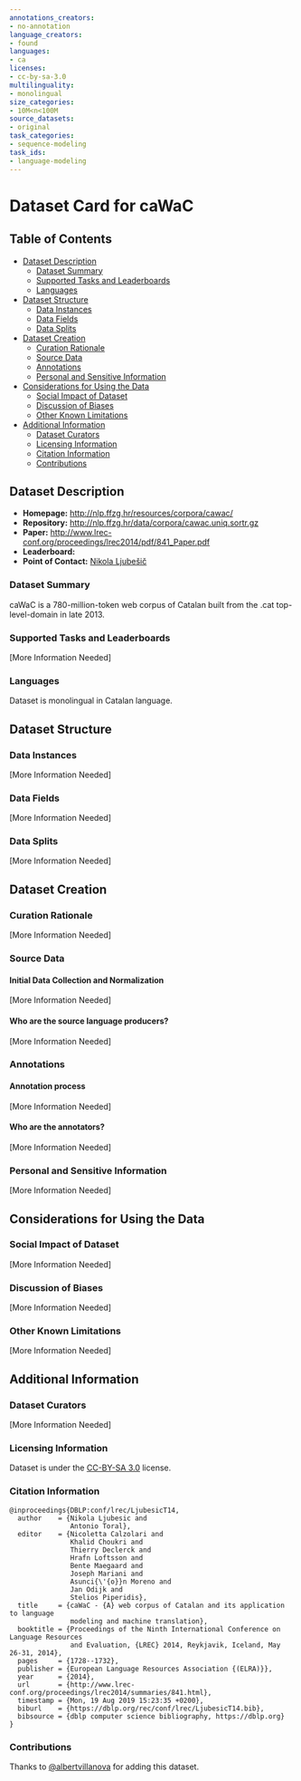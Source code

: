 ```yaml
---
annotations_creators:
- no-annotation
language_creators:
- found
languages:
- ca
licenses:
- cc-by-sa-3.0
multilinguality:
- monolingual
size_categories:
- 10M<n<100M
source_datasets:
- original
task_categories:
- sequence-modeling
task_ids:
- language-modeling
---
```


# Dataset Card for caWaC

## Table of Contents
- [Dataset Description](#dataset-description)
  - [Dataset Summary](#dataset-summary)
  - [Supported Tasks and Leaderboards](#supported-tasks-and-leaderboards)
  - [Languages](#languages)
- [Dataset Structure](#dataset-structure)
  - [Data Instances](#data-instances)
  - [Data Fields](#data-fields)
  - [Data Splits](#data-splits)
- [Dataset Creation](#dataset-creation)
  - [Curation Rationale](#curation-rationale)
  - [Source Data](#source-data)
  - [Annotations](#annotations)
  - [Personal and Sensitive Information](#personal-and-sensitive-information)
- [Considerations for Using the Data](#considerations-for-using-the-data)
  - [Social Impact of Dataset](#social-impact-of-dataset)
  - [Discussion of Biases](#discussion-of-biases)
  - [Other Known Limitations](#other-known-limitations)
- [Additional Information](#additional-information)
  - [Dataset Curators](#dataset-curators)
  - [Licensing Information](#licensing-information)
  - [Citation Information](#citation-information)
  - [Contributions](#contributions)

## Dataset Description

- **Homepage:** http://nlp.ffzg.hr/resources/corpora/cawac/
- **Repository:** http://nlp.ffzg.hr/data/corpora/cawac.uniq.sortr.gz
- **Paper:** http://www.lrec-conf.org/proceedings/lrec2014/pdf/841_Paper.pdf
- **Leaderboard:**
- **Point of Contact:** [Nikola Ljubešič](mailto:nikola.ljubesic@ffzg.hr)

### Dataset Summary

caWaC is a 780-million-token web corpus of Catalan built from the .cat top-level-domain in late 2013.

### Supported Tasks and Leaderboards

[More Information Needed]

### Languages

Dataset is monolingual in Catalan language.

## Dataset Structure

### Data Instances

[More Information Needed]

### Data Fields

[More Information Needed]

### Data Splits

[More Information Needed]

## Dataset Creation

### Curation Rationale

[More Information Needed]

### Source Data

#### Initial Data Collection and Normalization

[More Information Needed]

#### Who are the source language producers?

[More Information Needed]

### Annotations

#### Annotation process

[More Information Needed]

#### Who are the annotators?

[More Information Needed]

### Personal and Sensitive Information

[More Information Needed]

## Considerations for Using the Data

### Social Impact of Dataset

[More Information Needed]

### Discussion of Biases

[More Information Needed]

### Other Known Limitations

[More Information Needed]

## Additional Information

### Dataset Curators

[More Information Needed]

### Licensing Information

Dataset is under the [CC-BY-SA 3.0](http://creativecommons.org/licenses/by-sa/3.0/) license.

### Citation Information

```
@inproceedings{DBLP:conf/lrec/LjubesicT14,
  author    = {Nikola Ljubesic and
               Antonio Toral},
  editor    = {Nicoletta Calzolari and
               Khalid Choukri and
               Thierry Declerck and
               Hrafn Loftsson and
               Bente Maegaard and
               Joseph Mariani and
               Asunci{\'{o}}n Moreno and
               Jan Odijk and
               Stelios Piperidis},
  title     = {caWaC - {A} web corpus of Catalan and its application to language
               modeling and machine translation},
  booktitle = {Proceedings of the Ninth International Conference on Language Resources
               and Evaluation, {LREC} 2014, Reykjavik, Iceland, May 26-31, 2014},
  pages     = {1728--1732},
  publisher = {European Language Resources Association {(ELRA)}},
  year      = {2014},
  url       = {http://www.lrec-conf.org/proceedings/lrec2014/summaries/841.html},
  timestamp = {Mon, 19 Aug 2019 15:23:35 +0200},
  biburl    = {https://dblp.org/rec/conf/lrec/LjubesicT14.bib},
  bibsource = {dblp computer science bibliography, https://dblp.org}
}
```

### Contributions

Thanks to [@albertvillanova](https://github.com/albertvillanova) for adding this dataset.